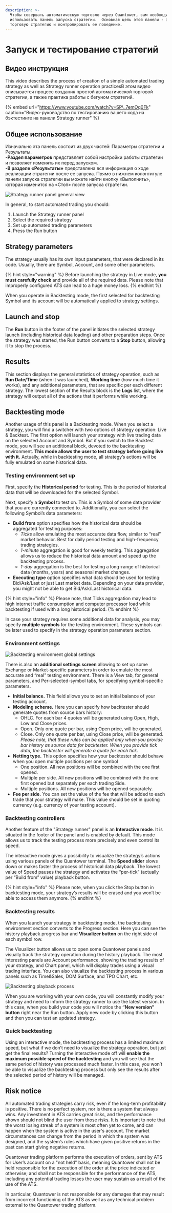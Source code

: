 ```yaml
---
description: >-
  Чтобы совершать автоматическую торговлю через Quantower, вам необходимо
  использовать панель запуска стратегии.  Основная цель этой панели - запустить
  торговую стратегию и контролировать ее поведение.
---
```


# Запуск и тестирование стратегий

## Видео инструкция

This video describes the process of creation of a simple automated trading strategy as well as Strategy runner operation practicesВ этом видео описывается процесс создания простой автоматической торговой стратегии, а также практика работы с бегуном стратегий.

{% embed url="https://www.youtube.com/watch?v=SP\_7emOq0Fk" caption="Видео-руководство по тестированию вашего кода на бэктестинге на панели Strategy runner" %}

## Общее использование

Изначально эта панель состоит из двух частей: Параметры стратегии и Результаты.   
**-Раздел параметров** представляет собой настройки работы стратегии и позволяет изменять их перед запуском.   
**-В разделе «Результаты»** представлена ​​вся информация о ходе реализации стратегии после ее запуска. Прямо в нижнем колонтитуле панели запуска стратегии вы можете найти кнопку «Выполнить», которая изменится на «Стоп» после запуска стратегии.

![Strategy runner panel general view](../.gitbook/assets/strategyrunner.png)

In general, to start automated trading you should:

1. Launch the Strategy runner panel
2. Select the required strategy
3. Set up automated trading parameters
4. Press the Run button

## Strategy parameters

The strategy usually has its own input parameters, that were declared in its code. Usually, there are Symbol, Account, and some other parameters.

{% hint style="warning" %}
Before launching the strategy in Live mode, **you must carefully check** and provide all of the required data. Please note that improperly configured ATS can lead to a huge money loss.
{% endhint %}

When you operate in Backtesting mode, the first selected for backtesting Symbol and its account will be automatically applied to strategy settings.

## Launch and stop

The **Run** button in the footer of the panel initiates the selected strategy launch \(including historical data loading\) and other preparation steps. Once the strategy was started, the Run button converts to a **Stop** button, allowing it to stop the process.

## Results

This section displays the general statistics of strategy operation, such as **Run Date/Time** \(when it was launched\), **Working time** \(how much time it works\), and any additional parameters, that are specific per each different strategy. The lowest section of the Results block is the **Logs** list, where the strategy will output all of the actions that it performs while working.

## Backtesting mode

Another usage of this panel is a Backtesting mode. When you select a strategy, you will find a switcher with two options of strategy operation: Live & Backtest. The first option will launch your strategy with live trading data on the selected Account and Symbol. But if you switch to the Backtest mode, you will see an additional block, devoted to the backtesting environment. **This mode allows the user to test strategy before going live with it.** Actually, while in backtesting mode, all strategy’s actions will be fully emulated on some historical data.

### **Testing environment set up**

First, specify the **Historical period** for testing. This is the period of historical data that will be downloaded for the selected Symbol.

Next, specify a **Symbol** to test on. This is a Symbol of some data provider that you are currently connected to. Additionally, you can select the following Symbol’s data parameters:

* **Build from** option specifies how the historical data should be aggregated for testing purposes: 
  * _Ticks_ allow emulating the most accurate data flow, similar to “real” market behavior. Best for daily period testing and high-frequency trading strategies.
  * _1-minute_ aggregation is good for weekly testing. This aggregation allows us to reduce the historical data amount and speed up the backtesting process.
  * _1-day_ aggregation is the best for testing a long-range of historical data \(months, years\) and seasonal market changes.
* **Executing type** option specifies what data should be used for testing: Bid/Ask/Last or just Last market data. Depending on your data provider, you might not be able to get Bid/Ask/Last historical data.

{% hint style="info" %}
Please note, that Ticks aggregation may lead to high internet traffic consumption and computer processor load while backtesting if used with a long historical period.
{% endhint %}

In case your strategy requires some additional data for analysis, you may specify **multiple symbols** for the testing environment. These symbols can be later used to specify in the strategy operation parameters section.

### Environment settings

![Backtesting environment global settings](../.gitbook/assets/backtestsett.png)

There is also an **additional settings screen** allowing to set up some Exchange or Market-specific parameters in order to emulate the most accurate and “real” testing environment. There is a View tab, for general parameters, and Per-selected-symbol tabs, for specifying symbol-specific parameters.

* **Initial balance.** This field allows you to set an initial balance of your testing account.
* **Modeling scheme.** Here you can specify how backtester should generate quotes from source bars history:
  * OHLC. For each bar 4 quotes will be generated using Open, High, Low and Close prices.
  * Open. Only one quote per bar, using Open price, will be generated.
  * Close. Only one quote per bar, using Close price, will be generated. _Please note, that these rules can be applied only when you provide bar history as source data for backtester. When you provide tick data, the backtester will generate a quote for each tick._
* **Netting type.** This option specifies how your backtester should behave when you open multiple positions per one symbol
  * One position. All new positions will be combined with the one first opened.
  * Multiple per side. All new positions will be combined with the one first opened but separately per each trading Side.
  * Multiple positions. All new positions will be opened separately.
* **Fee per side.** You can set the value of the fee that will be added to each trade that your strategy will make. This value should be set in quoting currency \(e.g. currency of your testing account\).

### **Backtesting controllers**

Another feature of the "Strategy runner" panel is an **Interactive mode**. It is situated in the footer of the panel and is enabled by default. This mode allows us to track the testing process more precisely and even control its speed.

The interactive mode gives a possibility to visualize the strategy’s actions using various panels of the Quantower terminal. The **Speed slider** slows down or makes faster the process of historical data playback. The lowest value of Speed pauses the strategy and activates the “per-tick” \(actually per “Build from” value\) playback button.

{% hint style="info" %}
Please note, when you click the Stop button in backtesting mode, your strategy’s results will be erased and you won’t be able to access them anymore.
{% endhint %}

### **Backtesting results**

When you launch your strategy in backtesting mode, the backtesting environment section converts to the Progress section. Here you can see the history playback progress bar and **Visualizer button** on the right side of each symbol row.

The Visualizer button allows us to open some Quantower panels and visually track the strategy operation during the history playback. The most interesting panels are Account performance, showing the trading results of your strategy, and Chart panel, which will display trades using a visual trading interface. You can also visualize the backtesting process in various panels such as Time&Sales, DOM Surface, and TPO Chart, etc.

![Backtesting playback process](../.gitbook/assets/playback.png)

When you are working with your own code, you will constantly modify your strategy and need to inform the strategy runner to use the latest version. In this case, when you build your code you will notice the **“New version” button** right near the Run button. Apply new code by clicking this button and then you can test an updated strategy.

### **Quick backtesting**

Using an interactive mode, the backtesting process has a limited maximum speed, but what if we don’t need to visualize the strategy operation, but just get the final results? Turning the interactive mode off will **enable the maximum possible speed of the backtesting** and you will see that the same period of history was processed much faster. In this case, you won’t be able to visualize the backtesting process but only see the results after the selected period of history will be managed.

## **Risk notice**

All automated trading strategies carry risk, even if the long-term profitability is positive. There is no perfect system, nor is there a system that always wins. Any investment in ATS carries great risks, and the performance shown should not blind the user from those risks. It is important to note that the worst losing streak of a system is most often yet to come, and can happen when the system is active in the user's account. The market circumstances can change from the period in which the system was designed, and the system’s rules which have given positive returns in the past can start giving negative returns.

Quantower trading platform performs the execution of orders, sent by ATS for User’s account on a "not held" basis, meaning Quantower shall not be held responsible for the execution of the order at the price indicated or otherwise; and shall not be responsible for the performance of the ATS, including any potential trading losses the user may sustain as a result of the use of the ATS.

In particular, Quantower is not responsible for any damages that may result from incorrect functioning of the ATS as well as any technical problem external to the Quantower trading platform.

